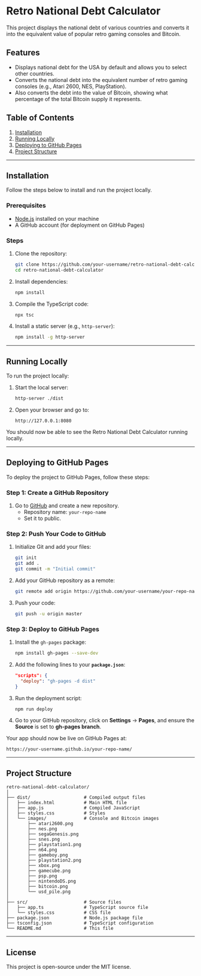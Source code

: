 
# Retro National Debt Calculator

This project displays the national debt of various countries and converts it into the equivalent value of popular retro gaming consoles and Bitcoin.

## Features

- Displays national debt for the USA by default and allows you to select other countries.
- Converts the national debt into the equivalent number of retro gaming consoles (e.g., Atari 2600, NES, PlayStation).
- Also converts the debt into the value of Bitcoin, showing what percentage of the total Bitcoin supply it represents.

## Table of Contents

1. [Installation](#installation)
2. [Running Locally](#running-locally)
3. [Deploying to GitHub Pages](#deploying-to-github-pages)
4. [Project Structure](#project-structure)

---

## Installation

Follow the steps below to install and run the project locally.

### Prerequisites

- [Node.js](https://nodejs.org/) installed on your machine
- A GitHub account (for deployment on GitHub Pages)

### Steps

1. Clone the repository:
   ```bash
   git clone https://github.com/your-username/retro-national-debt-calculator.git
   cd retro-national-debt-calculator
   ```

2. Install dependencies:
   ```bash
   npm install
   ```

3. Compile the TypeScript code:
   ```bash
   npx tsc
   ```

4. Install a static server (e.g., `http-server`):
   ```bash
   npm install -g http-server
   ```

---

## Running Locally

To run the project locally:

1. Start the local server:
   ```bash
   http-server ./dist
   ```

2. Open your browser and go to:
   ```
   http://127.0.0.1:8080
   ```

You should now be able to see the Retro National Debt Calculator running locally.

---

## Deploying to GitHub Pages

To deploy the project to GitHub Pages, follow these steps:

### Step 1: Create a GitHub Repository

1. Go to [GitHub](https://github.com/) and create a new repository.
   - Repository name: `your-repo-name`
   - Set it to public.

### Step 2: Push Your Code to GitHub

1. Initialize Git and add your files:
   ```bash
   git init
   git add .
   git commit -m "Initial commit"
   ```

2. Add your GitHub repository as a remote:
   ```bash
   git remote add origin https://github.com/your-username/your-repo-name.git
   ```

3. Push your code:
   ```bash
   git push -u origin master
   ```

### Step 3: Deploy to GitHub Pages

1. Install the `gh-pages` package:
   ```bash
   npm install gh-pages --save-dev
   ```

2. Add the following lines to your **`package.json`**:

   ```json
   "scripts": {
     "deploy": "gh-pages -d dist"
   }
   ```

3. Run the deployment script:
   ```bash
   npm run deploy
   ```

4. Go to your GitHub repository, click on **Settings** → **Pages**, and ensure the **Source** is set to **gh-pages branch**.

Your app should now be live on GitHub Pages at:
```
https://your-username.github.io/your-repo-name/
```

---

## Project Structure

```
retro-national-debt-calculator/
│
├── dist/                    # Compiled output files
│   ├── index.html           # Main HTML file
│   ├── app.js               # Compiled JavaScript
│   ├── styles.css           # Styles
│   └── images/              # Console and Bitcoin images
│       ├── atari2600.png
│       ├── nes.png
│       ├── segaGenesis.png
│       ├── snes.png
│       ├── playstation1.png
│       ├── n64.png
│       ├── gameboy.png
│       ├── playstation2.png
│       ├── xbox.png
│       ├── gamecube.png
│       ├── psp.png
│       ├── nintendoDS.png
│       ├── bitcoin.png
│       └── usd_pile.png
│
├── src/                     # Source files
│   ├── app.ts               # TypeScript source file
│   └── styles.css           # CSS file
├── package.json             # Node.js package file
├── tsconfig.json            # TypeScript configuration
└── README.md                # This file
```

---

## License

This project is open-source under the MIT license.
